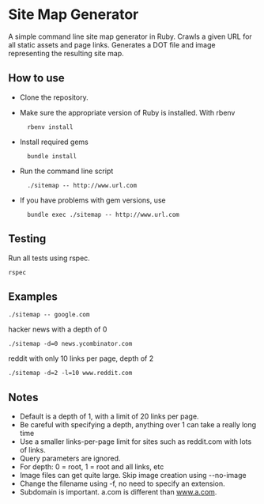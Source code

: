 # Site Map Generator

A simple command line site map generator in Ruby. Crawls a given URL for all static assets and page links. Generates a DOT file and image representing the resulting site map.

## How to use

- Clone the repository.
- Make sure the appropriate version of Ruby is installed. With rbenv

        rbenv install
- Install required gems

        bundle install
- Run the command line script

        ./sitemap -- http://www.url.com
- If you have problems with gem versions, use

        bundle exec ./sitemap -- http://www.url.com

## Testing

Run all tests using rspec.

    rspec


## Examples

    ./sitemap -- google.com

hacker news with a depth of 0

    ./sitemap -d=0 news.ycombinator.com

reddit with only 10 links per page, depth of 2

    ./sitemap -d=2 -l=10 www.reddit.com
## Notes

- Default is a depth of 1, with a limit of 20 links per page.
- Be careful with specifying a depth, anything over 1 can take a really long time
- Use a smaller links-per-page limit for sites such as reddit.com with lots of links.
- Query parameters are ignored.
- For depth: 0 = root, 1 = root and all links, etc
- Image files can get quite large. Skip image creation using --no-image
- Change the filename using -f, no need to specify an extension.
- Subdomain is important. a.com is different than www.a.com.
